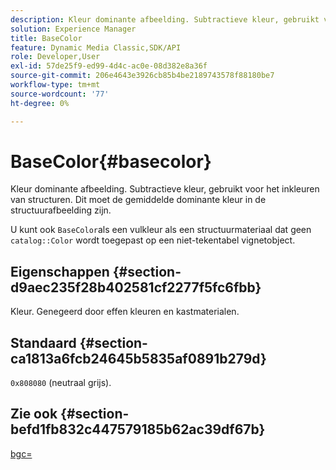 ```yaml
---
description: Kleur dominante afbeelding. Subtractieve kleur, gebruikt voor het inkleuren van structuren. Dit moet de gemiddelde dominante kleur in de structuurafbeelding zijn.
solution: Experience Manager
title: BaseColor
feature: Dynamic Media Classic,SDK/API
role: Developer,User
exl-id: 57de25f9-ed99-4d4c-ac0e-08d382e8a36f
source-git-commit: 206e4643e3926cb85b4be2189743578f88180be7
workflow-type: tm+mt
source-wordcount: '77'
ht-degree: 0%

---
```


# BaseColor{#basecolor}

Kleur dominante afbeelding. Subtractieve kleur, gebruikt voor het inkleuren van structuren. Dit moet de gemiddelde dominante kleur in de structuurafbeelding zijn.

U kunt ook `BaseColor`als een vulkleur als een structuurmateriaal dat geen `catalog::Color` wordt toegepast op een niet-tekentabel vignetobject.

## Eigenschappen {#section-d9aec235f28b402581cf2277f5fc6fbb}

Kleur. Genegeerd door effen kleuren en kastmaterialen.

## Standaard {#section-ca1813a6fcb24645b5835af0891b279d}

`0x808080` (neutraal grijs).

## Zie ook {#section-befd1fb832c447579185b62ac39df67b}

[bgc=](../../../../../ir-api/http-protocol/image-rendering-api-ref/c-ir-http-protocol-ref/c-ir-http-protocol-command-reference/r-ir-bgc.md#reference-3f5c78cea01c4a85aa582076d23aebb0)
